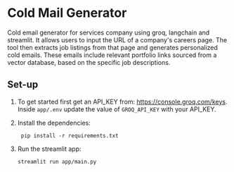 # Cold Mail Generator
Cold email generator for services company using groq, langchain and streamlit. It allows users to input the URL of a company's careers page. The tool then extracts job listings from that page and generates personalized cold emails. These emails include relevant portfolio links sourced from a vector database, based on the specific job descriptions. 

## Set-up
1. To get started first get an API_KEY from: https://console.groq.com/keys. Inside `app/.env` update the value of `GROQ_API_KEY` with your API_KEY.

2. Install the dependencies:
    ```commandline
     pip install -r requirements.txt
    ```
   
3. Run the streamlit app:
   ```commandline
   streamlit run app/main.py
   ```

